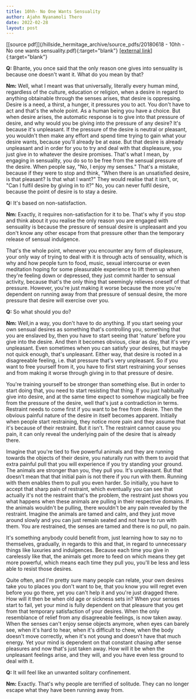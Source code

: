 ```yaml
---
title: 10hh- No One Wants Sensuality
author: Ajahn Nyanamoli Thero
date: 2022-02-28
layout: post
---
```


[[source pdf]](/hillside_hermitage_archive/source_pdfs/20180618 - 10hh - No one wants sensuality.pdf){:target="blank"} [[external link]](https://drive.google.com/file/d/1Uy19K_Uk0h2OTTw4SWdlTxkH85pEXvDj/view){:target="blank"}

**Q:** Bhante, you once said that the only reason one gives into
sensuality is because one doesn\'t want it. What do you mean by that?

**Nm:** Well, what I meant was that universally, literally every human
mind, regardless of the culture, education or religion, when a desire in
regard to anything obtainable through the senses arises, that desire is
oppressing. Desire is a need, a thirst, a hunger, it pressures you to
act. You don\'t have to act and that\'s the whole point. As a human
being you have a choice. But when desire arises, the automatic response
is to give into that pressure of desire, and why would you be giving
into the pressure of any desire? It\'s because it\'s unpleasant. If the
pressure of the desire is neutral or pleasant, you wouldn\'t then make
any effort and spend time trying to gain what your desire wants, because
you\'ll already be at ease. But that desire is already unpleasant and in
order for you to try and deal with that displeasure, you just give in to
whatever the desire promises. That\'s what I mean, by engaging in
sensuality, you do so to be free from the sensual pressure of the
desire. When people say, "No, I enjoy my senses." That\'s a mistake,
because if they were to stop and think, "When there is an unsatisfied
desire, is that pleasant? Is that what I want?" They would realise that
it isn\'t, or, "Can I fulfil desire by giving in to it?" No, you can
never fulfil desire, because the point of desire is to stay a desire.

**Q:** It's based on non-satisfaction.

**Nm:** Exactly, it requires non-satisfaction for it to be. That\'s why
if you stop and think about it you realise the only reason you are
engaged with sensuality is because the pressure of sensual desire is
unpleasant and you don\'t know any other escape from that pressure other
than the temporary release of sensual indulgence.

That\'s the whole point, whenever you encounter any form of displeasure,
your only way of trying to deal with it is through acts of sensuality,
which is why and how people turn to food, music, sexual intercourse or
even meditation hoping for some pleasurable experience to lift them up
when they\'re feeling down or depressed, they just commit harder to
sensual activity, because that\'s the only thing that seemingly relieves
oneself of that pressure. However, you\'re just making it worse because
the more you\'re dependent on running away from that pressure of sensual
desire, the more pressure that desire will exercise over you.

**Q:** So what should you do?

**Nm:** Well,in a way, you don\'t have to do anything. If you start
seeing your own sensual desires as something that\'s controlling you,
something that you are enslaved by, then you have to start seeing that
'nature' before you give into the desire. And then it becomes obvious,
clear as day, that it\'s very unpleasant. Even sometimes when you can
satisfy your desires, but maybe not quick enough, that\'s unpleasant.
Either way, that desire is rooted in a disagreeable feeling, i.e. that
pressure that\'s very unpleasant. So if you want to free yourself from
it, you have to first start restraining your senses and from making it
worse through giving in to that pressure of desire.

You\'re training yourself to be stronger than something else. But in
order to start doing that, you need to start resisting that thing. If
you just habitually give into desire, and at the same time expect to
somehow magically be free from the pressure of the desire, well that\'s
just a contradiction in terms. Restraint needs to come first if you want
to be free from desire. Then the obvious painful nature of the desire in
itself becomes apparent. Initially when people start restraining, they
notice more pain and they assume that it\'s because of their restraint.
But it isn\'t. The restraint cannot cause you pain, it can only reveal
the underlying pain of the desire that is already there.

Imagine that you\'re tied to five powerful animals and they are running
towards the objects of their desire, you naturally run with them to
avoid that extra painful pull that you will experience if you try
standing your ground. The animals are stronger than you, they pull you.
It\'s unpleasant. But that doesn\'t mean that that initial pain is not
there if you run with them. Running with them enables them to pull you
even harder. So initially, you have to accept that sharp pain of
restraint, which eventually you can see that actually it\'s not the
restraint that\'s the problem, the restraint just shows you what happens
when these animals are pulling in their respective domains. If the
animals wouldn\'t be pulling, there wouldn\'t be any pain revealed by
the restraint. Imagine the animals are tamed and calm, and they just
move around slowly and you can just remain seated and not have to run
with them. You are restrained, the senses are tamed and there is no
pull, no pain.

It\'s something anybody could benefit from, just learning how to say no
to themselves, gradually, in regards to this and that, in regard to
unnecessary things like luxuries and indulgences. Because each time you
give in carelessly like that, the animals get more to feed on which
means they get more powerful, which means each time they pull you,
you\'ll be less and less able to resist those desires.

Quite often, and I\'m pretty sure many people can relate, your own
desires take you to places you don\'t want to be, that you know you will
regret even before you go there, yet you can\'t help it and you\'re just
dragged there. How will it then be when old age or sickness sets in?
When your senses start to fail, yet your mind is fully dependent on that
pleasure that you get from that temporary satisfaction of your desires.
When the only resemblance of relief from any disagreeable feelings, is
now taken away. When the senses can\'t enjoy sense objects anymore, when
eyes can barely see, when it\'s hard to hear, when it\'s difficult to
chew, when the body doesn\'t move correctly, when it\'s not young and
doesn\'t have that much energy. Yet your mind is dependent on that
constant chasing after sense pleasures and now that\'s just taken away.
How will it be when the unpleasant feelings arise, and they will, and
you have even less ground to deal with it.

**Q:** It will feel like an unwanted solitary confinement.

**Nm:** Exactly. That\'s why people are terrified of solitude. They can
no longer escape what they have been running away from.


